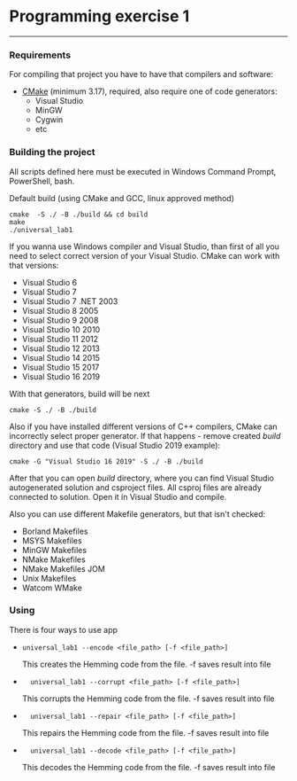 # Programming exercise 1
***
### Requirements
For compiling that project you have to have that compilers and software:
* [CMake](https://cmake.org/download/) (minimum 3.17), required, also require one of code generators:
    * Visual Studio
    * MinGW
    * Cygwin
    * etc

### Building the project
All scripts defined here must be executed in Windows Command Prompt, PowerShell, bash.

Default build (using CMake and GCC, linux approved method)
```shell
cmake  -S ./ -B ./build && cd build
make
./universal_lab1
```
If you wanna use Windows compiler and Visual Studio, than first of all you need to select correct version of
your Visual Studio. CMake can work with that versions:
* Visual Studio 6
* Visual Studio 7
* Visual Studio 7 .NET 2003
* Visual Studio 8 2005
* Visual Studio 9 2008
* Visual Studio 10 2010
* Visual Studio 11 2012
* Visual Studio 12 2013
* Visual Studio 14 2015
* Visual Studio 15 2017
* Visual Studio 16 2019

With that generators, build will be next
```shell
cmake -S ./ -B ./build 
```
Also if you have installed different versions of C++ compilers, CMake can incorrectly select proper generator.
If that happens - remove created *build* directory and use that code (Visual Studio 2019 example):
```shell
cmake -G "Visual Studio 16 2019" -S ./ -B ./build
```

After that you can open *build* directory, where you can find Visual Studio autogenerated solution and csproject files.
All csproj files are already connected to solution. Open it in Visual Studio and compile.

Also you can use different Makefile generators, but that isn't checked:
* Borland Makefiles
* MSYS Makefiles
* MinGW Makefiles
* NMake Makefiles
* NMake Makefiles JOM
* Unix Makefiles
* Watcom WMake

### Using

There is four ways to use app
  * ```shell
    universal_lab1 --encode <file_path> [-f <file_path>]
    ``` 
    This creates the Hemming code from the file. -f saves result into file
* ```shell
    universal_lab1 --corrupt <file_path> [-f <file_path>]
    ``` 
  This corrupts the Hemming code from the file. -f saves result into file
* ```shell
    universal_lab1 --repair <file_path> [-f <file_path>]
    ``` 
  This repairs the Hemming code from the file. -f saves result into file
* ```shell
    universal_lab1 --decode <file_path> [-f <file_path>]
    ``` 
  This decodes the Hemming code from the file. -f saves result into file